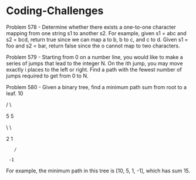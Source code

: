 # Coding-Challenges
Problem 578 - Determine whether there exists a one-to-one character mapping from one string s1 to another s2.
  For example, given s1 = abc and s2 = bcd, return true since we can map a to b, b to c, and c to d.
  Given s1 = foo and s2 = bar, return false since the o cannot map to two characters.

Problem 579 - Starting from 0 on a number line, you would like to make a series of jumps that lead to the integer N.
  On the ith jump, you may move exactly i places to the left or right.
  Find a path with the fewest number of jumps required to get from 0 to N.

Problem 580 - Given a binary tree, find a minimum path sum from root to a leaf.
  10
  
 /  \
 
5    5

 \     \
 
   2    1
   
       /
       
     -1
     
For example, the minimum path in this tree is [10, 5, 1, -1], which has sum 15.
